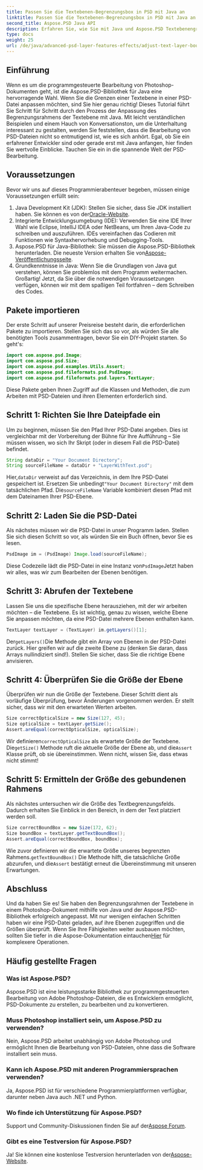 ```yaml
---
title: Passen Sie die Textebenen-Begrenzungsbox in PSD mit Java an
linktitle: Passen Sie die Textebenen-Begrenzungsbox in PSD mit Java an
second_title: Aspose.PSD Java API
description: Erfahren Sie, wie Sie mit Java und Aspose.PSD Textebenengrenzen in PSD-Dateien anpassen. Einfache Anleitung mit Schritt-für-Schritt-Anweisungen.
type: docs
weight: 25
url: /de/java/advanced-psd-layer-features-effects/adjust-text-layer-bound-box-psd/
---
```

## Einführung
Wenn es um die programmgesteuerte Bearbeitung von Photoshop-Dokumenten geht, ist die Aspose.PSD-Bibliothek für Java eine hervorragende Wahl. Wenn Sie die Grenzen einer Textebene in einer PSD-Datei anpassen möchten, sind Sie hier genau richtig! Dieses Tutorial führt Sie Schritt für Schritt durch den Prozess der Anpassung des Begrenzungsrahmens der Textebene mit Java.
Mit leicht verständlichen Beispielen und einem Hauch von Konversationston, um die Unterhaltung interessant zu gestalten, werden Sie feststellen, dass die Bearbeitung von PSD-Dateien nicht so entmutigend ist, wie es sich anhört. Egal, ob Sie ein erfahrener Entwickler sind oder gerade erst mit Java anfangen, hier finden Sie wertvolle Einblicke. Tauchen Sie ein in die spannende Welt der PSD-Bearbeitung.
## Voraussetzungen
Bevor wir uns auf dieses Programmierabenteuer begeben, müssen einige Voraussetzungen erfüllt sein:
1. Java Development Kit (JDK): Stellen Sie sicher, dass Sie JDK installiert haben. Sie können es von der[Oracle-Website](https://www.oracle.com/java/technologies/javase-jdk11-downloads.html).
2. Integrierte Entwicklungsumgebung (IDE): Verwenden Sie eine IDE Ihrer Wahl wie Eclipse, IntelliJ IDEA oder NetBeans, um Ihren Java-Code zu schreiben und auszuführen. IDEs vereinfachen das Codieren mit Funktionen wie Syntaxhervorhebung und Debugging-Tools.
3.  Aspose.PSD für Java-Bibliothek: Sie müssen die Aspose.PSD-Bibliothek herunterladen. Die neueste Version erhalten Sie von[Aspose-Veröffentlichungsseite](https://releases.aspose.com/psd/java/). 
4. Grundkenntnisse in Java: Wenn Sie die Grundlagen von Java gut verstehen, können Sie problemlos mit dem Programm weitermachen.
Großartig! Jetzt, da Sie über die notwendigen Voraussetzungen verfügen, können wir mit dem spaßigen Teil fortfahren – dem Schreiben des Codes.
## Pakete importieren
Der erste Schritt auf unserer Preisreise besteht darin, die erforderlichen Pakete zu importieren. Stellen Sie sich das so vor, als würden Sie alle benötigten Tools zusammentragen, bevor Sie ein DIY-Projekt starten. So geht's:
```java
import com.aspose.psd.Image;
import com.aspose.psd.Size;
import com.aspose.psd.examples.Utils.Assert;
import com.aspose.psd.fileformats.psd.PsdImage;
import com.aspose.psd.fileformats.psd.layers.TextLayer;
```
Diese Pakete geben Ihnen Zugriff auf die Klassen und Methoden, die zum Arbeiten mit PSD-Dateien und ihren Elementen erforderlich sind.
## Schritt 1: Richten Sie Ihre Dateipfade ein
Um zu beginnen, müssen Sie den Pfad Ihrer PSD-Datei angeben. Dies ist vergleichbar mit der Vorbereitung der Bühne für Ihre Aufführung – Sie müssen wissen, wo sich Ihr Skript (oder in diesem Fall die PSD-Datei) befindet.

```java
String dataDir = "Your Document Directory"; 
String sourceFileName = dataDir + "LayerWithText.psd";
```
 Hier,`dataDir` verweist auf das Verzeichnis, in dem Ihre PSD-Datei gespeichert ist. Ersetzen Sie unbedingt`"Your Document Directory"` mit dem tatsächlichen Pfad. Die`sourceFileName` Variable kombiniert diesen Pfad mit dem Dateinamen Ihrer PSD-Ebene.
## Schritt 2: Laden Sie die PSD-Datei
Als nächstes müssen wir die PSD-Datei in unser Programm laden. Stellen Sie sich diesen Schritt so vor, als würden Sie ein Buch öffnen, bevor Sie es lesen.

```java
PsdImage im = (PsdImage) Image.load(sourceFileName);
```
 Diese Codezeile lädt die PSD-Datei in eine Instanz von`PsdImage`Jetzt haben wir alles, was wir zum Bearbeiten der Ebenen benötigen.
## Schritt 3: Abrufen der Textebene
Lassen Sie uns die spezifische Ebene herausziehen, mit der wir arbeiten möchten – die Textebene. Es ist wichtig, genau zu wissen, welche Ebene Sie anpassen möchten, da eine PSD-Datei mehrere Ebenen enthalten kann.

```java
TextLayer textLayer = (TextLayer) im.getLayers()[1];
```
 Der`getLayers()`Die Methode gibt ein Array von Ebenen in der PSD-Datei zurück. Hier greifen wir auf die zweite Ebene zu (denken Sie daran, dass Arrays nullindiziert sind!). Stellen Sie sicher, dass Sie die richtige Ebene anvisieren.
## Schritt 4: Überprüfen Sie die Größe der Ebene
Überprüfen wir nun die Größe der Textebene. Dieser Schritt dient als vorläufige Überprüfung, bevor Änderungen vorgenommen werden. Er stellt sicher, dass wir mit den erwarteten Werten arbeiten.

```java
Size correctOpticalSize = new Size(127, 45);
Size opticalSize = textLayer.getSize();
Assert.areEqual(correctOpticalSize, opticalSize);
```
 Wir definieren`correctOpticalSize` als erwartete Größe der Textebene. Die`getSize()` Methode ruft die aktuelle Größe der Ebene ab, und die`Assert` Klasse prüft, ob sie übereinstimmen. Wenn nicht, wissen Sie, dass etwas nicht stimmt!
## Schritt 5: Ermitteln der Größe des gebundenen Rahmens
Als nächstes untersuchen wir die Größe des Textbegrenzungsfelds. Dadurch erhalten Sie Einblick in den Bereich, in dem der Text platziert werden soll.

```java
Size correctBoundBox = new Size(172, 62);
Size boundBox = textLayer.getTextBoundBox();
Assert.areEqual(correctBoundBox, boundBox);
```
 Wie zuvor definieren wir die erwartete Größe unseres begrenzten Rahmens.`getTextBoundBox()` Die Methode hilft, die tatsächliche Größe abzurufen, und die`Assert` bestätigt erneut die Übereinstimmung mit unseren Erwartungen.
## Abschluss
Und da haben Sie es! Sie haben den Begrenzungsrahmen der Textebene in einem Photoshop-Dokument mithilfe von Java und der Aspose.PSD-Bibliothek erfolgreich angepasst. Mit nur wenigen einfachen Schritten haben wir eine PSD-Datei geladen, auf ihre Ebenen zugegriffen und die Größen überprüft. Wenn Sie Ihre Fähigkeiten weiter ausbauen möchten, sollten Sie tiefer in die Aspose-Dokumentation eintauchen[Hier](https://reference.aspose.com/psd/java/) für komplexere Operationen.
## Häufig gestellte Fragen
### Was ist Aspose.PSD?
Aspose.PSD ist eine leistungsstarke Bibliothek zur programmgesteuerten Bearbeitung von Adobe Photoshop-Dateien, die es Entwicklern ermöglicht, PSD-Dokumente zu erstellen, zu bearbeiten und zu konvertieren.
### Muss Photoshop installiert sein, um Aspose.PSD zu verwenden?
Nein, Aspose.PSD arbeitet unabhängig von Adobe Photoshop und ermöglicht Ihnen die Bearbeitung von PSD-Dateien, ohne dass die Software installiert sein muss.
### Kann ich Aspose.PSD mit anderen Programmiersprachen verwenden?
Ja, Aspose.PSD ist für verschiedene Programmierplattformen verfügbar, darunter neben Java auch .NET und Python.
### Wo finde ich Unterstützung für Aspose.PSD?
Support und Community-Diskussionen finden Sie auf der[Aspose Forum](https://forum.aspose.com/c/psd/34).
### Gibt es eine Testversion für Aspose.PSD?
 Ja! Sie können eine kostenlose Testversion herunterladen von der[Aspose-Website](https://releases.aspose.com/).